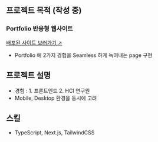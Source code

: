 

## 프로젝트 목적 (작성 중)
### Portfolio 반응형 웹사이트
[배포된 사이트 보러가기 ↗](https://simjaemoon.github.io/)

* Portfolio 에 2가지 경험을 Seamless 하게 녹여내는 page 구현

## 프로젝트 설명
* 경험 : 1. 프론트엔드 2. HCI 연구원
* Mobile, Desktop 환경을 동시에 고려

## 스킬
* TypeScript, Next.js, TailwindCSS